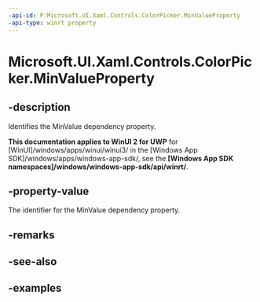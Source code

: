```yaml
---
-api-id: P:Microsoft.UI.Xaml.Controls.ColorPicker.MinValueProperty
-api-type: winrt property
---
```

<!-- Property syntax.
public DependencyProperty MinValueProperty { get; }
-->

# Microsoft.UI.Xaml.Controls.ColorPicker.MinValueProperty


## -description

Identifies the MinValue dependency property.


**This documentation applies to WinUI 2 for UWP** for [WinUI]/windows/apps/winui/winui3/ in the [Windows App SDK]/windows/apps/windows-app-sdk/, see the **[Windows App SDK namespaces]/windows/windows-app-sdk/api/winrt/**.

## -property-value

The identifier for the MinValue dependency property.


## -remarks


## -see-also


## -examples


